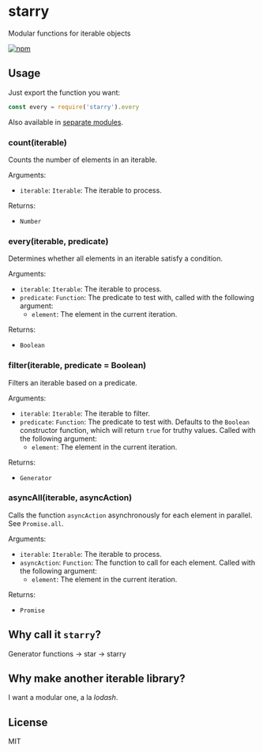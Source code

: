 # starry

Modular functions for iterable objects

[![npm](https://img.shields.io/npm/v/starry.svg?style=flat-square)](https://www.npmjs.com/package/starry)

## Usage

Just export the function you want:

```javascript
const every = require('starry').every
```

Also available in [separate modules](https://www.npmjs.com/browse/keyword/starry-modularized).

### count(iterable)

Counts the number of elements in an iterable.

Arguments:
* `iterable`: `Iterable`: The iterable to process.

Returns:
* `Number`

### every(iterable, predicate)

Determines whether all elements in an iterable satisfy a condition.

Arguments:
* `iterable`: `Iterable`: The iterable to process.
* `predicate`: `Function`: The predicate to test with, called with the following argument:
  * `element`: The element in the current iteration.

Returns:
* `Boolean`

### filter(iterable, predicate = Boolean)

Filters an iterable based on a predicate.

Arguments:
* `iterable`: `Iterable`: The iterable to filter.
* `predicate`: `Function`: The predicate to test with. Defaults to the `Boolean` constructor function, which will return `true` for truthy values. Called with the following argument:
  * `element`: The element in the current iteration.

Returns:
* `Generator`

### asyncAll(iterable, asyncAction)

Calls the function `asyncAction` asynchronously for each element in parallel. See `Promise.all`.

Arguments:
* `iterable`: `Iterable`: The iterable to process.
* `asyncAction`: `Function`: The function to call for each element. Called with the following argument:
  * `element`: The element in the current iteration.

Returns:
* `Promise`

## Why call it `starry`?

Generator functions -> star -> starry

## Why make another iterable library?

I want a modular one, a la _lodash_.

## License

MIT
